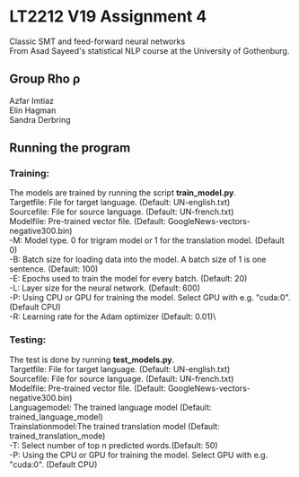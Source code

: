 # LT2212 V19 Assignment 4
Classic SMT and feed-forward neural networks\
From Asad Sayeed's statistical NLP course at the University of Gothenburg. 

## Group Rho ρ
Azfar Imtiaz\
Elin Hagman\
Sandra Derbring

## Running the program

### Training:
The models are trained by running the script **train_model.py**.\
Targetfile: File for target language. (Default: UN-english.txt)\
Sourcefile: File for source language. (Default: UN-french.txt)\
Modelfile: Pre-trained vector file. (Default: GoogleNews-vectors-negative300.bin)\
-M: Model type. 0 for trigram model or 1 for the translation model. (Default 0)\
-B: Batch size for loading data into the model. A batch size of 1 is one sentence. (Default: 100)\
-E: Epochs used to train the model for every batch. (Default: 20)\
-L: Layer size for the neural network. (Default: 600)\
-P: Using CPU or GPU for training the model. Select GPU with e.g. "cuda:0". (Default CPU)\
-R: Learning rate for the Adam optimizer (Default: 0.01)\

### Testing:
The test is done by running **test_models.py**.\
Targetfile: File for target language. (Default: UN-english.txt)\
Sourcefile: File for source language. (Default: UN-french.txt)\
Modelfile: Pre-trained vector file. (Default: GoogleNews-vectors-negative300.bin)\
Languagemodel: The trained language model (Default: trained_language_model)\
Trainslationmodel:The trained translation model (Default: trained_translation_mode)\
-T: Select number of top n predicted words.(Default: 50)\
-P: Using the CPU or GPU for training the model. Select GPU with e.g. "cuda:0". (Default CPU)
